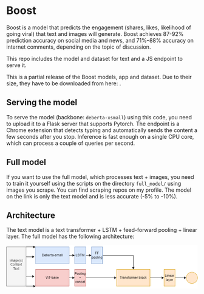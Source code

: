 # Boost

Boost is a model that predicts the engagement (shares, likes, likelihood of going viral) that text and images will generate. Boost achieves 87-92% prediction accuracy on social media and news, and 71%–88% accuracy on internet comments, depending on the topic of discussion.

This repo includes the model and dataset for text and a JS endpoint to serve it. 

This is a partial release of the Boost models, app and dataset. Due to their size, they have to be downloaded from here:  . 

## Serving the model

To serve the model (backbone: `deberta-xsmall`) using this code, you need to upload it to a Flask server that supports Pytorch. The endpoint is a Chrome extension that detects typing and automatically sends the content a few seconds after you stop. Inference is fast enough on a single CPU core, which can process a couple of queries per second. 

## Full model

If you want to use the full model, which processes text + images, you need to train it yourself using the scripts on the directory `full_model/` using images you scrape. You can find scraping repos on my profile. The model on the link is only the text model and is less accurate (-5% to -10%). 

## Architecture

The text model is a text transformer + LSTM + feed-forward pooling + linear layer. The full model has the following architecture:

![Diagram](diagram1.png)
